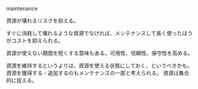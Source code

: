 maintenance

資源が壊れるリスクを抑える。

すぐに消耗して壊れるような資源でなければ、メンテナンスして長く使ったほうがコストを抑えられる。

資源が使えない期間を短くする意味もある。可用性、信頼性、保守性を高める。

資源を維持するというよりは、資源を使える状態にしておく、というべきかも。
資源を獲得する・追加するのもメンテナンスの一部と考えられる。
資源は集合的に捉える。
